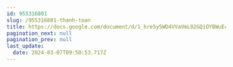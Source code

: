 ```yaml
---
id: 955316801
slug: /955316801-thanh-toan
title: https://docs.google.com/document/d/1_hre5y5WD4VVaVmL82GQiOYBWuEciGlbXl8yWuQmVyM
pagination_next: null
pagination_prev: null
last_update:
  date: 2024-03-07T09:50:53.717Z
---
```


